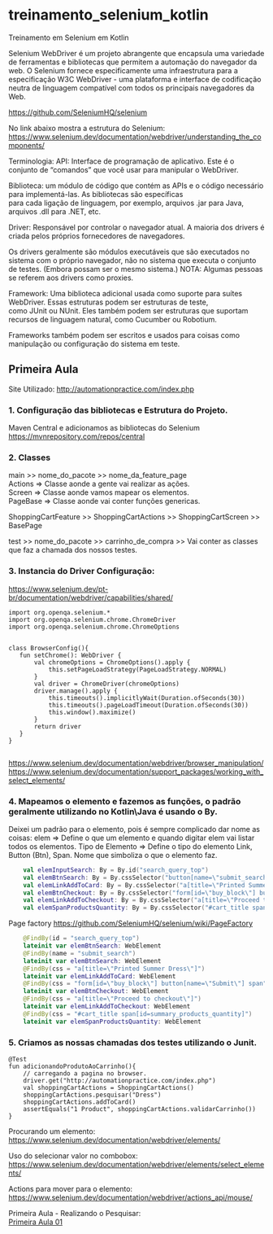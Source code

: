 # treinamento_selenium_kotlin
Treinamento em Selenium em Kotlin

Selenium WebDriver é um projeto abrangente que encapsula uma variedade de ferramentas e bibliotecas que permitem a automação do navegador da web. 
O Selenium fornece especificamente uma infraestrutura para a especificação W3C WebDriver - 
uma plataforma e interface de codificação neutra de linguagem compatível com todos os principais navegadores da Web.

https://github.com/SeleniumHQ/selenium

No link abaixo mostra a estrutura do Selenium:
https://www.selenium.dev/documentation/webdriver/understanding_the_components/

Terminologia:
API: Interface de programação de aplicativo. Este é o conjunto de “comandos” que você usar para manipular o WebDriver.  

Biblioteca: um módulo de código que contém as APIs e o código necessário para implementá-las. As bibliotecas são específicas   
para cada ligação de linguagem, por exemplo, arquivos .jar para Java, arquivos .dll para .NET, etc.  

Driver: Responsável por controlar o navegador atual. A maioria dos drivers é criada pelos próprios fornecedores de navegadores.   

Os drivers geralmente são módulos executáveis que são executados no sistema com o próprio navegador, não no sistema que executa o conjunto de testes. (Embora possam ser o mesmo sistema.) NOTA: Algumas pessoas se referem aos drivers como proxies.  

Framework: Uma biblioteca adicional usada como suporte para suítes WebDriver. Essas estruturas podem ser estruturas de teste,   
como JUnit ou NUnit. Eles também podem ser estruturas que suportam recursos de linguagem natural, como Cucumber ou Robotium.   

Frameworks também podem ser escritos e usados para coisas como manipulação ou configuração do sistema em teste.


## Primeira Aula
Site Utilizado:
http://automationpractice.com/index.php

### 1. Configuração das bibliotecas e Estrutura do Projeto.
Maven Central e adicionamos as bibliotecas do Selenium  
https://mvnrepository.com/repos/central  

### 2. Classes  
main >> nome_do_pacote >> nome_da_feature_page    
Actions => Classe aonde a gente vai realizar as ações.  
Screen => Classe aonde vamos mapear os elementos.  
PageBase => Classe aonde vai conter funções genericas.  

ShoppingCartFeature >> ShoppingCartActions >> ShoppingCartScreen >> BasePage

test >> nome_do_pacote >> carrinho_de_compra >> Vai conter as classes que faz a chamada dos nossos testes.   

### 3. Instancia do Driver Configuração:  
https://www.selenium.dev/pt-br/documentation/webdriver/capabilities/shared/
 ```
import org.openqa.selenium.*
import org.openqa.selenium.chrome.ChromeDriver
import org.openqa.selenium.chrome.ChromeOptions


class BrowserConfig(){
    fun setChrome(): WebDriver {
        val chromeOptions = ChromeOptions().apply {
            this.setPageLoadStrategy(PageLoadStrategy.NORMAL)
        }
        val driver = ChromeDriver(chromeOptions)
        driver.manage().apply {
            this.timeouts().implicitlyWait(Duration.ofSeconds(30))
            this.timeouts().pageLoadTimeout(Duration.ofSeconds(30))
            this.window().maximize()
        }
        return driver
    }
}
    
 ```
 
https://www.selenium.dev/documentation/webdriver/browser_manipulation/  
https://www.selenium.dev/documentation/support_packages/working_with_select_elements/  

### 4. Mapeamos o elemento e fazemos as funções, o padrão geralmente utilizando no Kotlin\Java é usando o By.  
Deixei um padrão para o elemento, pois é sempre complicado dar nome as coisas:
elem => Define o que um elemento e quando digitar elem vai listar todos os elementos.
Tipo de Elemento => Define o tipo do elemento Link, Button (Btn), Span.
Nome que simboliza o que o elemento faz.

```kotlin
    val elemInputSearch: By = By.id("search_query_top")
    val elemBtnSearch: By = By.cssSelector("button[name=\"submit_search\"]")
    val elemLinkAddToCard: By = By.cssSelector("a[title=\"Printed Summer Dress\"]")
    val elemBtnCheckout: By = By.cssSelector("form[id=\"buy_block\"] button[name=\"Submit\"] span")
    val elemLinkAddToCheckout: By = By.cssSelector("a[title=\"Proceed to checkout\"]")
    val elemSpanProductsQuantity: By = By.cssSelector("#cart_title span[id=summary_products_quantity]")
```

Page factory
https://github.com/SeleniumHQ/selenium/wiki/PageFactory
```kotlin
    @FindBy(id = "search_query_top")
    lateinit var elemBtnSearch: WebElement
    @FindBy(name = "submit_search")
    lateinit var elemBtnSearch: WebElement
    @FindBy(css = "a[title=\"Printed Summer Dress\"]")
    lateinit var elemLinkAddToCard: WebElement
    @FindBy(css = "form[id=\"buy_block\"] button[name=\"Submit\"] span")
    lateinit var elemBtnCheckout: WebElement
    @FindBy(css = "a[title=\"Proceed to checkout\"]")
    lateinit var elemLinkAddToCheckout: WebElement
    @FindBy(css = "#cart_title span[id=summary_products_quantity]")
    lateinit var elemSpanProductsQuantity: WebElement
```


### 5. Criamos as nossas chamadas dos testes utilizando o Junit.
```
@Test
fun adicionandoProdutoAoCarrinho(){
    // carregando a pagina no browser.
    driver.get("http://automationpractice.com/index.php")
    val shoppingCartActions = ShoppingCartActions()
    shoppingCartActions.pesquisar("Dress")
    shoppingCartActions.addToCard()
    assertEquals("1 Product", shoppingCartActions.validarCarrinho())
}
``` 
Procurando um elemento:
https://www.selenium.dev/documentation/webdriver/elements/

Uso do selecionar valor no combobox:
https://www.selenium.dev/documentation/webdriver/elements/select_elements/

Actions para mover para o elemento:
https://www.selenium.dev/documentation/webdriver/actions_api/mouse/

Primeira Aula - Realizando o Pesquisar:  
<a href="https://www.youtube.com/watch?v=gGjHkR0lrAQ">Primeira Aula 01<a>

